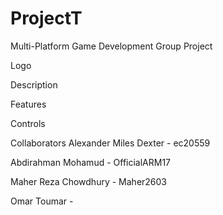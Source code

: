 # ProjectT
Multi-Platform Game Development Group Project

Logo



Description

Features

Controls

Collaborators
Alexander Miles Dexter - ec20559

Abdirahman Mohamud - OfficialARM17 

Maher Reza Chowdhury - Maher2603

Omar Toumar - 
